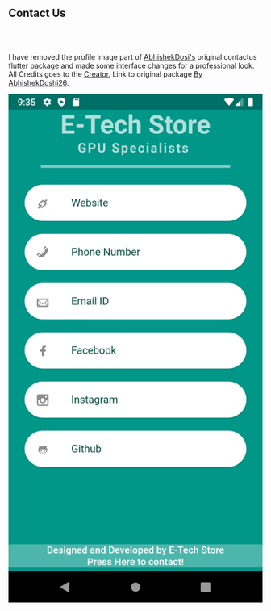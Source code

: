 <h2><b>Contact Us</b></h2>
<br><br>
<p>I have removed the profile image part of  <a href="https://github.com/AbhishekDoshi26">AbhishekDosi's</a> original contactus flutter package and made some interface changes for a professional look.
All Credits goes to the <a href="https://github.com/AbhishekDoshi26">Creator.</a> 
Link to original package <a href="https://github.com/AbhishekDoshi26/contactus"> By AbhishekDoshi26</a>. 
</p>

![Changes](https://github.com/Paradox2405/contactus/blob/master/example/Screenshot_1594051541.png)

<br><br>



